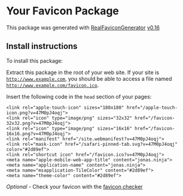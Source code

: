 # Your Favicon Package

This package was generated with [RealFaviconGenerator](https://realfavicongenerator.net/) [v0.16](https://realfavicongenerator.net/change_log#v0.16)

## Install instructions

To install this package:

Extract this package in the root of your web site. If your site is <code>http://www.example.com</code>, you should be able to access a file named <code>http://www.example.com/favicon.ico</code>.

Insert the following code in the `head` section of your pages:

    <link rel="apple-touch-icon" sizes="180x180" href="/apple-touch-icon.png?v=47M0pJ4oqj">
    <link rel="icon" type="image/png" sizes="32x32" href="/favicon-32x32.png?v=47M0pJ4oqj">
    <link rel="icon" type="image/png" sizes="16x16" href="/favicon-16x16.png?v=47M0pJ4oqj">
    <link rel="manifest" href="/site.webmanifest?v=47M0pJ4oqj">
    <link rel="mask-icon" href="/safari-pinned-tab.svg?v=47M0pJ4oqj" color="#2d89ef">
    <link rel="shortcut icon" href="/favicon.ico?v=47M0pJ4oqj">
    <meta name="apple-mobile-web-app-title" content="jonas.ninja">
    <meta name="application-name" content="jonas.ninja">
    <meta name="msapplication-TileColor" content="#2d89ef">
    <meta name="theme-color" content="#2d89ef">

*Optional* - Check your favicon with the [favicon checker](https://realfavicongenerator.net/favicon_checker)